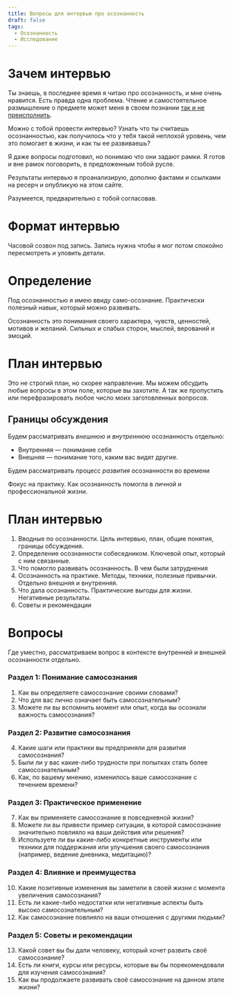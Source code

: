 ```yaml
---
title: Вопросы для интервью про осознанность
draft: false
tags:
  - Осознанность
  - Исследование
---
```

# Зачем интервью

Ты знаешь, в последнее время я читаю про осознанность, и мне очень нравится. Есть правда одна проблема. Чтение и самостоятельное размышление о предмете может меня в своем познании [так и не преисполнить](https://t.me/tiaga/1119).

Можно с тобой провести интервью? Узнать что ты считаешь осознанностью, как получилось что у тебя такой неплохой уровень, чем это помогает в жизни, и как ты ее развиваешь?

Я даже вопросы подготовил, но понимаю что они задают рамки. Я готов и вне рамок поговорить, в предложенным тобой русле.

Результаты интервью я проанализирую, дополню фактами и ссылками на ресерч и опубликую на этом сайте.

Разумеется, предварительно с тобой согласовав.

# Формат интервью

Часовой созвон под запись. Запись нужна чтобы я мог потом спокойно пересмотреть и уловить детали.
# Определение

Под осознанностью я имею ввиду само-осознание. Практически полезный навык, который можно развивать.

Осознанность это понимания своего характера, чувств, ценностей, мотивов и желаний. Сильных и слабых сторон, мыслей, верований и эмоций.

# План интервью

Это не строгий план, но скорее направление. Мы можем обсудить любые вопросы в этом поле, которые вы захотите. А так же пропустить или перефразировать любое число моих заготовленных вопросов.

## Границы обсуждения

Будем рассматривать *внешнюю* и *внутреннюю* осознанность отдельно:
- Внутренняя — понимание себя
- Внешняя — понимание того, каким вас видят другие.

Будем рассматривать процесс *развития* осознанности во времени

Фокус на практику. Как осознанность помогла в личной и профессиональной жизни.

# План интервью

1. Вводные по осознанности. Цель интервью, план, общие понятия, границы обсуждения.
2. Определение осознанности собеседником. Ключевой опыт, который с ним связанные.
3. Что помогло развивать осознанность. В чем были затруднения
4. Осознанность на практике. Методы, техники, полезные привычки. Отдельно внешняя и внутренняя.
5. Что дала осознанность. Практические выгоды для жизни. Негативные результаты.
6. Советы и рекомендации

# Вопросы

Где уместно, рассматриваем вопрос в контексте внутренней и внешней осознанности отдельно.

### Раздел 1: Понимание самосознания

1. Как вы определяете самосознание своими словами?
2. Что для вас лично означает быть самосознательным?
3. Можете ли вы вспомнить момент или опыт, когда вы осознали важность самосознания?

### Раздел 2: Развитие самосознания

4. Какие шаги или практики вы предприняли для развития самосознания?
5. Были ли у вас какие-либо трудности при попытках стать более самосознательным?
6. Как, по вашему мнению, изменилось ваше самосознание с течением времени?

### Раздел 3: Практическое применение

7. Как вы применяете самосознание в повседневной жизни?
8. Можете ли вы привести пример ситуации, в которой самосознание значительно повлияло на ваши действия или решения?
9. Используете ли вы какие-либо конкретные инструменты или техники для поддержания или улучшения своего самосознания (например, ведение дневника, медитацию)?

### Раздел 4: Влияние и преимущества

10. Какие позитивные изменения вы заметили в своей жизни с момента увеличения самосознания?
11. Есть ли какие-либо недостатки или негативные аспекты быть высоко самосознательным?
12. Как самосознание повлияло на ваши отношения с другими людьми?

### Раздел 5: Советы и рекомендации

13. Какой совет вы бы дали человеку, который хочет развить своё самосознание?
14. Есть ли книги, курсы или ресурсы, которые вы бы порекомендовали для изучения самосознания?
15. Как вы продолжаете развивать своё самосознание на данном этапе жизни?